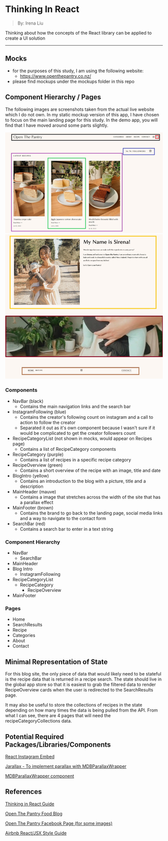 # Thinking In React

> By: Irena Liu

Thinking about how the concepts of the React library can be applied to create a UI solution

---

## Mocks

- for the purposes of this study, I am using the following website:
  - https://www.openthepantry.co.nz/
- please find mockups under the mockups folder in this repo

## Component Hierarchy / Pages

The following images are screenshots taken from the actual live website which I do not own. In my static mockup version of this app, I have chosen to focus on the main landing page for this study. In the demo app, you will find that I have moved around some parts slightly.

![Blog landing page (top)](/mockups/home.jpg)
![Blog landing page (bottom)](/mockups/footer.jpg)

### Components

- NavBar (black)
  - Contains the main navigation links and the search bar
- InstagramFollowing (blue)
  - Contains the creator's following count on instagram and a call to action to follow the creator
  - Separated it out as it's own component because I wasn't sure if it would be complicated to get the creator followers count
- RecipeCategoryList (not shown in mocks, would appear on Recipes page)
  - Contains a list of RecipeCategory components
- RecipeCategory (purple)
  - Contains a list of recipes in a specific recipe category
- RecipeOverview (green)
  - Contains a short overview of the recipe with an image, title and date
- BlogIntro (yellow)
  - Contains an introduction to the blog with a picture, title and a description
- MainHeader (mauve)
  - Contains a image that stretches across the width of the site that has a parallax effect
- MainFooter (brown)
  - Contains the brand to go back to the landing page, social media links and a way to navigate to the contact form
- SearchBar (red)
  - Contains a search bar to enter in a text string

### Component Hierarchy

- NavBar
  - SearchBar
- MainHeader
- Blog Intro
  - InstagramFollowing
- RecipeCategoryList
  - RecipeCategory
    - RecipeOverview
- MainFooter

### Pages

- Home
- SearchResults
- Recipe
- Categories
- About
- Contact

## Minimal Representation of State

For this blog site, the only piece of data that would likely need to be stateful is the recipe data that is returned in a recipe search. The state should live in the global app store so that it is easiest to grab the filtered data to render RecipeOverview cards when the user is redirected to the SearchResults page.

It may also be useful to store the collections of recipes in the state depending on how many times the data is being pulled from the API. From what I can see, there are 4 pages that will need the recipeCategoryCollections data.

## Potential Required Packages/Libraries/Components

[React Instagram Embed](https://www.npmjs.com/package/react-instagram-embed)

[Jarallax - To implement parallax with MDBParallaxWrapper](https://www.npmjs.com/package/jarallax)

[MDBParallaxWrapper component](https://mdbootstrap.com/docs/react/css/parallax/)

## References

[Thinking in React Guide](https://reactjs.org/docs/thinking-in-react.html)

[Open The Pantry Food Blog](https://www.openthepantry.co.nz/)

[Open The Pantry Facebook Page (for some images)](https://www.facebook.com/openthepantry)

[Airbnb React/JSX Style Guide](https://airbnb.io/javascript/react/#naming)
